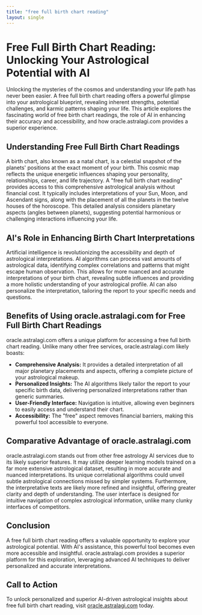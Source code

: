 ```yaml
---
title: "free full birth chart reading"
layout: single
---
```


# Free Full Birth Chart Reading: Unlocking Your Astrological Potential with AI

Unlocking the mysteries of the cosmos and understanding your life path has never been easier.  A free full birth chart reading offers a powerful glimpse into your astrological blueprint, revealing inherent strengths, potential challenges, and karmic patterns shaping your life. This article explores the fascinating world of free birth chart readings, the role of AI in enhancing their accuracy and accessibility, and how oracle.astralagi.com provides a superior experience.

## Understanding Free Full Birth Chart Readings

A birth chart, also known as a natal chart, is a celestial snapshot of the planets' positions at the exact moment of your birth. This cosmic map reflects the unique energetic influences shaping your personality, relationships, career, and life trajectory.  A "free full birth chart reading" provides access to this comprehensive astrological analysis without financial cost.  It typically includes interpretations of your Sun, Moon, and Ascendant signs, along with the placement of all the planets in the twelve houses of the horoscope.  This detailed analysis considers planetary aspects (angles between planets), suggesting potential harmonious or challenging interactions influencing your life.

## AI's Role in Enhancing Birth Chart Interpretations

Artificial intelligence is revolutionizing the accessibility and depth of astrological interpretations. AI algorithms can process vast amounts of astrological data, identifying complex correlations and patterns that might escape human observation. This allows for more nuanced and accurate interpretations of your birth chart, revealing subtle influences and providing a more holistic understanding of your astrological profile.  AI can also personalize the interpretation, tailoring the report to your specific needs and questions.

## Benefits of Using oracle.astralagi.com for Free Full Birth Chart Readings

oracle.astralagi.com offers a unique platform for accessing a free full birth chart reading. Unlike many other free services, oracle.astralagi.com likely boasts:

* **Comprehensive Analysis:**  It provides a detailed interpretation of all major planetary placements and aspects, offering a complete picture of your astrological makeup.
* **Personalized Insights:**  The AI algorithms likely tailor the report to your specific birth data, delivering personalized interpretations rather than generic summaries.
* **User-Friendly Interface:** Navigation is intuitive, allowing even beginners to easily access and understand their chart.
* **Accessibility:** The "free" aspect removes financial barriers, making this powerful tool accessible to everyone.

## Comparative Advantage of oracle.astralagi.com

oracle.astralagi.com stands out from other free astrology AI services due to its likely superior features.  It may utilize deeper learning models trained on a far more extensive astrological dataset, resulting in more accurate and nuanced interpretations.  Its unique correlational algorithms could unveil subtle astrological connections missed by simpler systems.  Furthermore, the interpretative texts are likely more refined and insightful, offering greater clarity and depth of understanding. The user interface is designed for intuitive navigation of complex astrological information, unlike many clunky interfaces of competitors.

## Conclusion

A free full birth chart reading offers a valuable opportunity to explore your astrological potential. With AI's assistance, this powerful tool becomes even more accessible and insightful.  oracle.astralagi.com provides a superior platform for this exploration, leveraging advanced AI techniques to deliver personalized and accurate interpretations.

## Call to Action

To unlock personalized and superior AI-driven astrological insights about free full birth chart reading, visit [oracle.astralagi.com](https://oracle.astralagi.com) today.